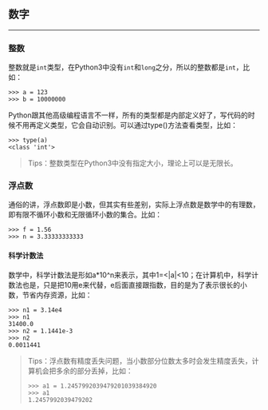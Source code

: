 ## 数字
---
### 整数
整数就是`int`类型，在Python3中没有`int`和`long`之分，所以的整数都是`int`，比如：<br/>
```
>>> a = 123
>>> b = 10000000
```
Python跟其他高级编程语言不一样，所有的类型都是内部定义好了，写代码的时候不用再定义类型，它会自动识别。可以通过type()方法查看类型，比如：<br/>
```
>>> type(a)
<class 'int'>
```
> Tips：整数类型在Python3中没有指定大小，理论上可以是无限长。
### 浮点数
通俗的讲，浮点数即是小数，但其实有些差别，实际上浮点数是数学中的有理数，即有限不循环小数和无限循环小数的集合。比如：<br/>
```
>>> f = 1.56
>>> n = 3.33333333333
```
#### 科学计数法
数学中，科学计数法是形如a*10^n来表示，其中1=<|a|<10；在计算机中，科学计数法也是，只是把10用e来代替，e后面直接跟指数，目的是为了表示很长的小数，节省内存资源，比如：<br/>
```
>>> n1 = 3.14e4
>>> n1
31400.0
>>> n2 = 1.1441e-3
>>> n2
0.0011441
```
> Tips：浮点数有精度丢失问题，当小数部分位数太多时会发生精度丢失，计算机会把多余的部分丢掉，比如：<br/>
>```
>>>> a1 = 1.2457992039479201039384920
>>>> a1
>1.2457992039479202
>```
